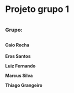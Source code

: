 
<h1>Projeto grupo 1<h1>
  <h3>Grupo:<h2>
  <h4>Caio Rocha<h4>
  <p>Eros Santos<p>
  <p>Luiz Fernando<p>
  <p>Marcus Silva<p>
  <p>Thiago Grangeiro<p>
  
